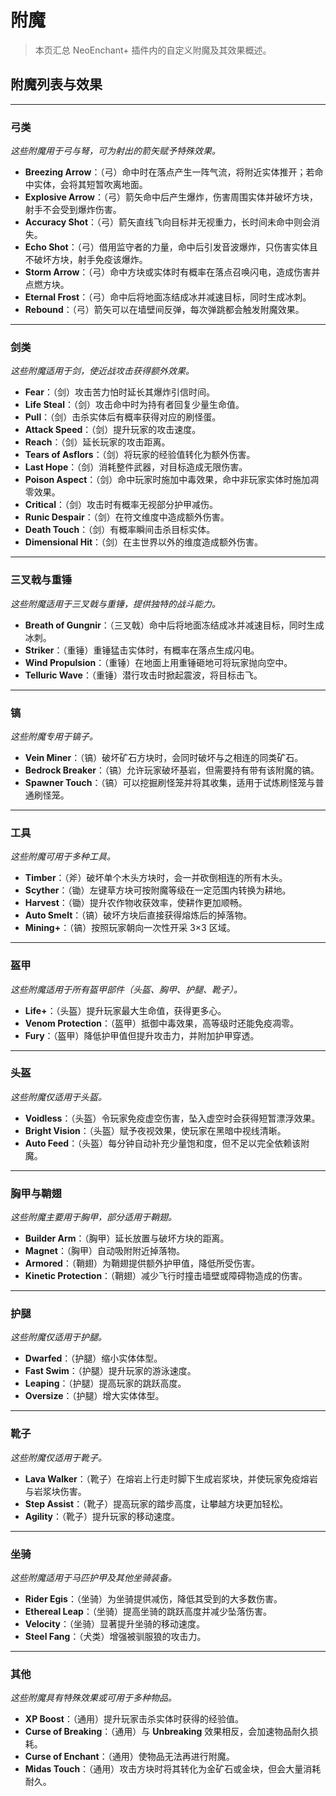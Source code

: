 # 附魔
> 本页汇总 NeoEnchant+ 插件内的自定义附魔及其效果概述。

## 附魔列表与效果

* * *

### 弓类

_这些附魔用于弓与弩，可为射出的箭矢赋予特殊效果。_

*   **Breezing Arrow**：（弓）命中时在落点产生一阵气流，将附近实体推开；若命中实体，会将其短暂吹离地面。
*   **Explosive Arrow**：（弓）箭矢命中后产生爆炸，伤害周围实体并破坏方块，射手不会受到爆炸伤害。
*   **Accuracy Shot**：（弓）箭矢直线飞向目标并无视重力，长时间未命中则会消失。
*   **Echo Shot**：（弓）借用监守者的力量，命中后引发音波爆炸，只伤害实体且不破坏方块，射手免疫该爆炸。
*   **Storm Arrow**：（弓）命中方块或实体时有概率在落点召唤闪电，造成伤害并点燃方块。
*   **Eternal Frost**：（弓）命中后将地面冻结成冰并减速目标，同时生成冰刺。
*   **Rebound**：（弓）箭矢可以在墙壁间反弹，每次弹跳都会触发附魔效果。

* * *

### 剑类

_这些附魔适用于剑，使近战攻击获得额外效果。_

*   **Fear**：（剑）攻击苦力怕时延长其爆炸引信时间。
*   **Life Steal**：（剑）攻击命中时为持有者回复少量生命值。
*   **Pull**：（剑）击杀实体后有概率获得对应的刷怪蛋。
*   **Attack Speed**：（剑）提升玩家的攻击速度。
*   **Reach**：（剑）延长玩家的攻击距离。
*   **Tears of Asflors**：（剑）将玩家的经验值转化为额外伤害。
*   **Last Hope**：（剑）消耗整件武器，对目标造成无限伤害。
*   **Poison Aspect**：（剑）命中玩家时施加中毒效果，命中非玩家实体时施加凋零效果。
*   **Critical**：（剑）攻击时有概率无视部分护甲减伤。
*   **Runic Despair**：（剑）在符文维度中造成额外伤害。
*   **Death Touch**：（剑）有概率瞬间击杀目标实体。
*   **Dimensional Hit**：（剑）在主世界以外的维度造成额外伤害。

* * *

### 三叉戟与重锤

_这些附魔适用于三叉戟与重锤，提供独特的战斗能力。_

*   **Breath of Gungnir**：（三叉戟）命中后将地面冻结成冰并减速目标，同时生成冰刺。
*   **Striker**：（重锤）重锤猛击实体时，有概率在落点生成闪电。
*   **Wind Propulsion**：（重锤）在地面上用重锤砸地可将玩家抛向空中。
*   **Telluric Wave**：（重锤）潜行攻击时掀起震波，将目标击飞。

* * *

### 镐

_这些附魔专用于镐子。_

*   **Vein Miner**：（镐）破坏矿石方块时，会同时破坏与之相连的同类矿石。
*   **Bedrock Breaker**：（镐）允许玩家破坏基岩，但需要持有带有该附魔的镐。
*   **Spawner Touch**：（镐）可以挖掘刷怪笼并将其收集，适用于试炼刷怪笼与普通刷怪笼。

* * *

### 工具

_这些附魔可用于多种工具。_

*   **Timber**：（斧）破坏单个木头方块时，会一并砍倒相连的所有木头。
*   **Scyther**：（锄）左键草方块可按附魔等级在一定范围内转换为耕地。
*   **Harvest**：（锄）提升农作物收获效率，使耕作更加顺畅。
*   **Auto Smelt**：（镐）破坏方块后直接获得熔炼后的掉落物。
*   **Mining+**：（镐）按照玩家朝向一次性开采 3×3 区域。

* * *

### 盔甲

_这些附魔适用于所有盔甲部件（头盔、胸甲、护腿、靴子）。_

*   **Life+**：（头盔）提升玩家最大生命值，获得更多心。
*   **Venom Protection**：（盔甲）抵御中毒效果，高等级时还能免疫凋零。
*   **Fury**：（盔甲）降低护甲值但提升攻击力，并附加护甲穿透。

* * *

### 头盔

_这些附魔仅适用于头盔。_

*   **Voidless**：（头盔）令玩家免疫虚空伤害，坠入虚空时会获得短暂漂浮效果。
*   **Bright Vision**：（头盔）赋予夜视效果，使玩家在黑暗中视线清晰。
*   **Auto Feed**：（头盔）每分钟自动补充少量饱和度，但不足以完全依赖该附魔。

* * *

### 胸甲与鞘翅

_这些附魔主要用于胸甲，部分适用于鞘翅。_

*   **Builder Arm**：（胸甲）延长放置与破坏方块的距离。
*   **Magnet**：（胸甲）自动吸附附近掉落物。
*   **Armored**：（鞘翅）为鞘翅提供额外护甲值，降低所受伤害。
*   **Kinetic Protection**：（鞘翅）减少飞行时撞击墙壁或障碍物造成的伤害。

* * *

### 护腿

_这些附魔仅适用于护腿。_

*   **Dwarfed**：（护腿）缩小实体体型。
*   **Fast Swim**：（护腿）提升玩家的游泳速度。
*   **Leaping**：（护腿）提高玩家的跳跃高度。
*   **Oversize**：（护腿）增大实体体型。

* * *

### 靴子

_这些附魔仅适用于靴子。_

*   **Lava Walker**：（靴子）在熔岩上行走时脚下生成岩浆块，并使玩家免疫熔岩与岩浆块伤害。
*   **Step Assist**：（靴子）提高玩家的踏步高度，让攀越方块更加轻松。
*   **Agility**：（靴子）提升玩家的移动速度。

* * *

### 坐骑

_这些附魔适用于马匹护甲及其他坐骑装备。_

*   **Rider Egis**：（坐骑）为坐骑提供减伤，降低其受到的大多数伤害。
*   **Ethereal Leap**：（坐骑）提高坐骑的跳跃高度并减少坠落伤害。
*   **Velocity**：（坐骑）显著提升坐骑的移动速度。
*   **Steel Fang**：（犬类）增强被驯服狼的攻击力。

* * *

### 其他

_这些附魔具有特殊效果或可用于多种物品。_

*   **XP Boost**：（通用）提升玩家击杀实体时获得的经验值。
*   **Curse of Breaking**：（通用）与 **Unbreaking** 效果相反，会加速物品耐久损耗。
*   **Curse of Enchant**：（通用）使物品无法再进行附魔。
*   **Midas Touch**：（通用）攻击方块时将其转化为金矿石或金块，但会大量消耗耐久。
